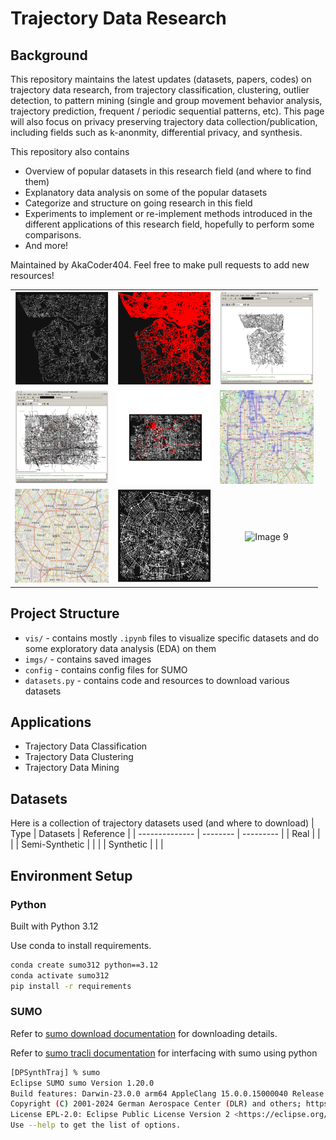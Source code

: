 #  Trajectory Data Research

## Background

This repository maintains the latest updates (datasets, papers, codes) on trajectory data research, from trajectory classification, clustering, outlier detection, to pattern mining (single and group movement behavior analysis, trajectory prediction, frequent / periodic sequential patterns, etc). This page will also focus on privacy preserving trajectory data collection/publication, including fields such as k-anonmity, differential privacy, and synthesis.

This repository also contains
- Overview of popular datasets in this research field (and where to find them)
- Explanatory data analysis on some of the popular datasets
- Categorize and structure on going research in this field
- Experiments to implement or re-implement methods introduced in the different applications of this research field, hopefully to perform some comparisons.
- And more!

Maintained by AkaCoder404. Feel free to make pull requests to add new resources!

<div style="text-align: center;">
  <table>
    <tr>
      <td><img src="./vis/porto_default.png" alt="Image 1" width="150" height="150"></td>
      <td><img src="./vis/portocity_all.png" alt="Image 2" width="150" height="150"></td>
      <td><img src="./vis/porto_sumo_20240908.png" alt="Image 3" width="150" height="150"></td>
    </tr>
    <tr>
      <td><img src="./imgs/geolife_osm_core.png" alt="Image 4" width="150" height="150"></td>
      <td><img src="./vis/geolife_driver_000.png" alt="Image 5" width="150" height="150"></td>
      <td><img src="./vis/geolife_driver_000_r5_folium_heatmap.png" alt="Image 6" width="150" height="150"></td>
    </tr>
    <tr>
      <td><img src="./imgs/chengdu_osm_core.png" alt="Image 7" width="150" height="150"></td>
      <td><img src="./imgs/chengdu_osmnx_core.png" alt="Image 8" width="150" height="150"></td>
      <td><img src="image9.png" alt="Image 9" width="150" height="150"></td>
    </tr>
  </table>
</div>

## Project Structure
- `vis/` - contains mostly `.ipynb` files to visualize specific datasets and do some exploratory data analysis (EDA) on them
- `imgs/` - contains saved images
- `config` - contains config files for SUMO
- `datasets.py` - contains code and resources to download various datasets

## Applications
- Trajectory Data Classification
- Trajectory Data Clustering
- Trajectory Data Mining


## Datasets
Here is a collection of trajectory datasets used (and where to download)
| Type           | Datasets | Reference |
| -------------- | -------- | --------- |
| Real           |          |           |
| Semi-Synthetic |          |           |
| Synthetic      |          |           |


## Environment Setup
### Python
Built with Python 3.12

Use conda to install requirements.
```bash
conda create sumo312 python==3.12
conda activate sumo312
pip install -r requirements
```

### SUMO
Refer to [sumo download documentation](https://sumo.dlr.de/docs/Installing/index.html) for downloading details.

Refer to [sumo tracli documentation](https://sumo.dlr.de/docs/TraCI/Interfacing_TraCI_from_Python.html) for interfacing with sumo using python


```bash
[DPSynthTraj] % sumo
Eclipse SUMO sumo Version 1.20.0
Build features: Darwin-23.0.0 arm64 AppleClang 15.0.0.15000040 Release FMI Proj GUI Intl
Copyright (C) 2001-2024 German Aerospace Center (DLR) and others; https://sumo.dlr.de
License EPL-2.0: Eclipse Public License Version 2 <https://eclipse.org/legal/epl-v20.html>
Use --help to get the list of options.
```




